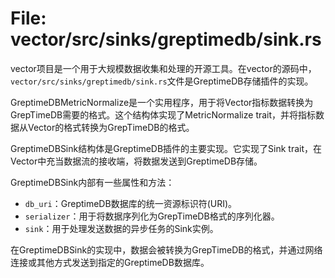 # File: vector/src/sinks/greptimedb/sink.rs

vector项目是一个用于大规模数据收集和处理的开源工具。在vector的源码中，`vector/src/sinks/greptimedb/sink.rs`文件是GreptimeDB存储插件的实现。

GreptimeDBMetricNormalize是一个实用程序，用于将Vector指标数据转换为GrepTimeDB需要的格式。这个结构体实现了MetricNormalize trait，并将指标数据从Vector的格式转换为GrepTimeDB的格式。

GreptimeDBSink结构体是GreptimeDB插件的主要实现。它实现了Sink trait，在Vector中充当数据流的接收端，将数据发送到GreptimeDB存储。

GreptimeDBSink内部有一些属性和方法：
- `db_uri`：GreptimeDB数据库的统一资源标识符(URI)。
- `serializer`：用于将数据序列化为GrepTimeDB格式的序列化器。
- `sink`：用于处理发送数据的异步任务的Sink实例。

在GreptimeDBSink的实现中，数据会被转换为GrepTimeDB的格式，并通过网络连接或其他方式发送到指定的GreptimeDB数据库。

